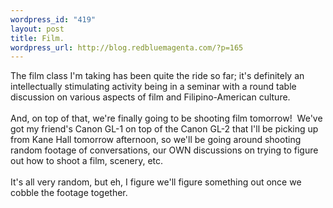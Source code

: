 ```yaml
--- 
wordpress_id: "419"
layout: post
title: Film.
wordpress_url: http://blog.redbluemagenta.com/?p=165
---
```

The film class I'm taking has been quite the ride so far; it's definitely an intellectually stimulating activity being in a seminar with a round table discussion on various aspects of film and Filipino-American culture.<br /><br />And, on top of that, we're finally going to be shooting film tomorrow!&nbsp; We've got my friend's Canon GL-1 on top of the Canon GL-2 that I'll be picking up from Kane Hall tomorrow afternoon, so we'll be going around shooting random footage of conversations, our OWN discussions on trying to figure out how to shoot a film, scenery, etc.<br /><br />It's all very random, but eh, I figure we'll figure something out once we cobble the footage together.<br />
